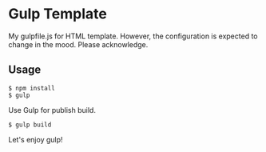# Gulp Template

My gulpfile.js for HTML template.
However, the configuration is expected to change in the mood.
Please acknowledge.

## Usage

    $ npm install
    $ gulp

Use Gulp for publish build.

`$ gulp build`

Let's enjoy gulp!
